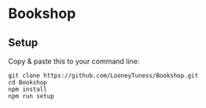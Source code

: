 # Bookshop

## Setup
Copy & paste this to your command line:

```
git clone https://github.com/LooneyTuness/Bookshop.git
cd Bookshop
npm install
npm run setup


